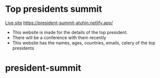 # Top presidents summit

[Live site](https://president-summit-atuhin.netlify.app/ "LCO")
https://president-summit-atuhin.netlify.app/

- This website is made for the details of the top president.
- There will be a conference with them recently
- This website has the names, ages, countries, emails, celery of the top presidents
# president-summit
